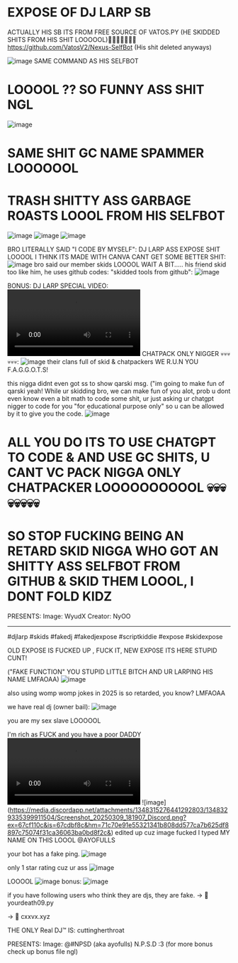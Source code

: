 # EXPOSE OF DJ LARP SB
ACTUALLY HIS SB ITS FROM FREE SOURCE OF VATOS.PY (HE SKIDDED SHITS FROM HIS SHIT LOOOOOL)🤣🤣🤣🤣🤣🤣🤣
https://github.com/VatosV2/Nexus-SelfBot
(His shit deleted anyways)


![image](https://github.com/user-attachments/assets/8a1f4a82-cb06-47d3-a162-90cb17acbabe) SAME COMMAND AS HIS SELFBOT
# LOOOOL ?? SO FUNNY ASS SHIT NGL
![image](https://github.com/user-attachments/assets/85b73998-6dd2-4d2a-84d8-cd3080026def)
# SAME SHIT GC NAME SPAMMER LOOOOOOL

# TRASH SHITTY ASS GARBAGE ROASTS LOOOL FROM HIS SELFBOT
![image](https://github.com/user-attachments/assets/82b4d41d-2fd0-411f-a263-9e4bf7d0c329)
![image](https://github.com/user-attachments/assets/d82b5cd7-9194-4f13-80b7-03eb424f5ba3)
![image](https://github.com/user-attachments/assets/6aa07ac3-05c6-49da-8c07-edc4e180e766)

BRO LITERALLY SAID "I CODE BY MYSELF":
DJ LARP ASS EXPOSE SHIT LOOOOL I THINK ITS MADE WITH CANVA CANT GET SOME BETTER SHIT:
![image](https://media.discordapp.net/attachments/1317779149234110524/1317779781332500500/IMG_20241130_001242.jpg?ex=675fed8f&is=675e9c0f&hm=53f3d4d07ad9e041493602099f3ee80be8cc66cc74c870bc0c293ba745ad4e17&)
bro said our member skids LOOOOL WAIT A BIT.....
his friend skid too like him, he uses github codes: "skidded tools from github":
![image](https://media.discordapp.net/attachments/1313325112422043689/1317779105961213984/IMG_2388.png?ex=67672d2e&is=6765dbae&hm=38d1aaa88c5aa948d6e738c10a6c6fa12ce0770e51fb6c4dd89ca84cdd35c542&)

BONUS:
DJ LARP SPECIAL VIDEO: ![video](https://images-ext-1.discordapp.net/external/iZNr3xqJFNsREoYexM8LiNMBc1Rz5oOUaVOWlnxwNMc/https/media.tenor.com/Mr83YIdluSMAAAPo/skid-can%2527t-code.mp4)
CHATPACK ONLY NIGGER 💀💀💀💀💀💀: ![image](https://media.discordapp.net/attachments/1317779149234110524/1317780755455283200/Screenshot_20241214_133836_com.Discord.jpg?ex=675fee77&is=675e9cf7&hm=24c2ea5976088f22aa879892c326f6302cdaec0e5e6120706f3b80d09cee64ed&)
their clans full of skid & chatpackers
WE R.U.N YOU F.A.G.G.O.T.S!

this nigga didnt even got ss to show qarski msg. ("im going to make fun of qarski yeah! While ur skidding bro, we can make fun of you alot, prob u dont even know even a bit math to code some shit, ur just asking ur chatgpt nigger to code for you "for educational purpose only" so u can be allowed by it to give you the code.
![image](https://media.discordapp.net/attachments/1317779149234110524/1317780876880515172/IMG_2377.png?ex=675fee94&is=675e9d14&hm=bb673e0bb706ab73a1801b9870fb59af48c4592035285256a581c9a93faaeda5&)



# ALL YOU DO ITS TO USE CHATGPT TO CODE & AND USE GC SHITS, U CANT VC PACK NIGGA ONLY CHATPACKER LOOOOOOOOOOL 💀💀💀💀💀💀💀💀
# SO STOP FUCKING BEING AN RETARD SKID NIGGA WHO GOT AN SHITTY ASS SELFBOT FROM GITHUB & SKID THEM LOOOL, I DONT FOLD KIDZ


PRESENTS:
Image: WyudX
Creator: NyOO

-----------
#djlarp
#skids
#fakedj
#fakedjexpose
#scriptkiddie
#expose
#skidexpose

OLD EXPOSE IS FUCKED UP , FUCK IT, NEW EXP0SE ITS HERE STUPID CUNT!

("FAKE FUNCTION" YOU STUPID LITTLE BITCH AND UR LARPING HIS NAME LMFAOAA)
![image](https://media.discordapp.net/attachments/1348315276441292803/1348315333882151034/Screenshot_20250309_172242_Discord.png?ex=67cf0402&is=67cdb282&hm=abfc3a4d5c20b7230c1fd96bf232d6853ff7d7b3a5cdf3815c8e8997bcfadb19&)

also using womp womp jokes in 2025 is so retarded, you know? LMFAOAA


we have real dj (owner bail):
![image](https://media.discordapp.net/attachments/1348315276441292803/1348316011631345774/Screenshot_20250309_172441_Discord.png?ex=67cf04a3&is=67cdb323&hm=b8396a2ed1e812e782bdb846c524aa1c77fd5582b2596e948ec322796315107f&)


you are my sex slave LOOOOOL


I'm rich as FUCK and you have a poor DADDY
![image](https://media.discordapp.net/attachments/1322083020332728383/1322417843181981696/AC7C575E-7204-4C74-B208-90091BC21AF3.mov?ex=67ce6797&is=67cd1617&hm=783e3237722a799f9d53e946da13f8826a3e3c7d8fc832b8e059d88f5f9839cf&)
![image]
(https://media.discordapp.net/attachments/1348315276441292803/1348329335399911504/Screenshot_20250309_181907_Discord.png?ex=67cf110c&is=67cdbf8c&hm=71c70e91e55321341b808dd577ca7b625df8897c75074f31ca36063ba0bd8f2c&)
edited up cuz image fucked
I typed MY NAME ON THIS LOOOL @AYOFULLS

your bot has a fake ping.
![image](https://media.discordapp.net/attachments/1323828555771154465/1342825607976845393/Screenshot_20250222_134918_Discord.png?ex=67ced1cd&is=67cd804d&hm=09529d2cc3fc90052e52631daa077ef2ee8a17bb901a04b99efeb948e6b7fcf6&)

only 1 star rating cuz ur ass
![image](https://media.discordapp.net/attachments/1323828555771154465/1342539794588106822/IMG_3365.png?ex=67ce705e&is=67cd1ede&hm=73c5abbf74a47dd1a73bd64b9adf90e7a7a3ec14acbc93141b1788ebe3ad580d&)

LOOOOL
![image](https://media.discordapp.net/attachments/1348315276441292803/1348325606886084629/1348324481399001118remix-1741536269807.png?ex=67cf0d93&is=67cdbc13&hm=55bd725314e3317da5adeb9983f4d8c6523f172582c3464c177dc47b154aac21&)
bonus:
![image](https://media.discordapp.net/attachments/1348315276441292803/1348326864829022208/1348326587581337683remix-1741536571925.png?ex=67cf0ebf&is=67cdbd3f&hm=43ee679b76594665121dc90606421e2ba6c59035ee26c61423f71a36aceb1114&)

if you have following users who think they are djs, they are fake.
-> 🤡 yourdeath09.py

-> 🤡 cxxvx.xyz

THE ONLY Real DJ™️ IS:  cuttingherthroat

PRESENTS:
Image: @#NPSD (aka ayofulls)
N.P.S.D :3
(for more bonus check up bonus file ngl)
 
